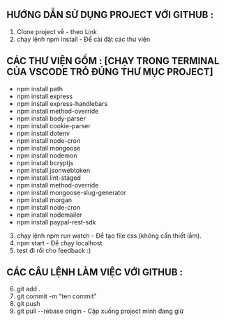 ## HƯỚNG DẪN SỬ DỤNG PROJECT VỚI GITHUB :
1. Clone project về - theo Link 
2. chạy lệnh npm install - Để cài đặt các thư viện
## CÁC THƯ VIỆN GỒM : [CHẠY TRONG TERMINAL CỦA VSCODE TRỎ ĐÚNG THƯ MỤC PROJECT]
- npm install path 
- npm install express
- npm install express-handlebars
- npm install method-override
- npm install body-parser
- npm install cookie-parser
- npm install dotenv
- npm install node-cron
- npm install mongoose
- npm install nodemon
- npm install bcryptjs
- npm install jsonwebtoken
- npm install lint-staged
- npm install method-override
- npm install mongoose-slug-generator
- npm install morgan
- npm install node-cron
- npm install nodemailer
- npm install paypal-rest-sdk
3. chạy lệnh npm run watch - Để tạo file css (không cần thiết lắm).
4. npm start - Để chạy localhost
5. test đi rồi cho feedback :) 
## CÁC CÂU LỆNH LÀM VIỆC VỚI GITHUB :
6. git add . 
7. git commit -m "ten commit"
8. git push 
9. git pull --rebase origin - Cập xuống project mình đang giữ

